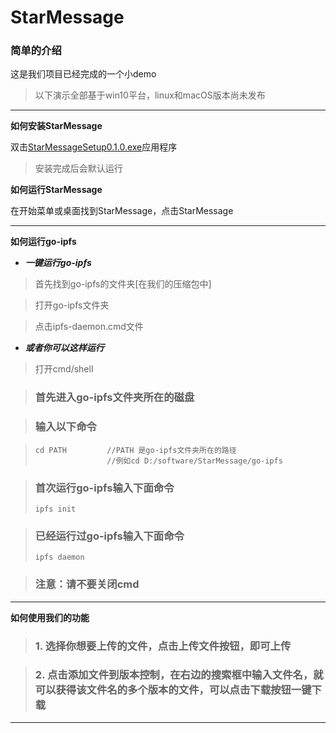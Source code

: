 # StarMessage


### 简单的介绍
这是我们项目已经完成的一个小demo

>以下演示全部基于win10平台，linux和macOS版本尚未发布

***

**如何安装StarMessage**

双击[StarMessageSetup0.1.0.exe](./StarMessageSetup0.1.0.exe)应用程序

>安装完成后会默认运行

**如何运行StarMessage**

在开始菜单或桌面找到StarMessage，点击StarMessage

***

**如何运行go-ipfs**

- ***一键运行go-ipfs***

>首先找到go-ipfs的文件夹[在我们的压缩包中]

>打开go-ipfs文件夹

>点击ipfs-daemon.cmd文件

- ***或者你可以这样运行***

> 打开cmd/shell

> ### 首先进入go-ipfs文件夹所在的磁盘

> ### 输入以下命令

>     cd PATH         //PATH 是go-ipfs文件夹所在的路径
>                     //例如cd D:/software/StarMessage/go-ipfs

>### 首次运行go-ipfs输入下面命令
>     ipfs init

>### 已经运行过go-ipfs输入下面命令
>     ipfs daemon

>### 注意：请不要关闭cmd

***
**如何使用我们的功能**


> ### 1. 选择你想要上传的文件，点击上传文件按钮，即可上传

> ### 2. 点击添加文件到版本控制，在右边的搜索框中输入文件名，就可以获得该文件名的多个版本的文件，可以点击下载按钮一键下载

***


